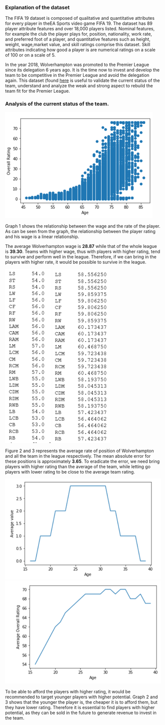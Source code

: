 ### Explanation of the dataset

The FIFA 19 dataset is composed of qualitative and quantitative attributes for every player in theEA Sports video game FIFA 19. The dataset has 89 player attribute features and over 18,000 players listed. Nominal features, for example the club the player plays for, position, nationality, work rate, and preferred foot of a player, and quantitative features such as height, weight, wage,market value, and skill ratings comprise this dataset. Skill attributes indicating how good a player is are numerical ratings on a scale of 100 or on a scale of 5.

In the year 2018, Wolverhampton was promoted to the Premier League since its delegation 6 years ago. It is the time now to invest and develop the team to be competitive in the Premier League and avoid the delegation again. This dataset (found [here](https://www.kaggle.com/karangadiya/fifa19) is useful to validate the current status of the team, understand and analyze the weak and strong aspect to rebuild the team fit for the Premier League.

### Analysis of the current status of the team.

![Graph 1: Wage vs Overall Rating](./Blog_Figures/Wage_vs_Overall_Rating.PNG)

Graph 1 shows the relationship between the wage and the rate of the player. As can be seen from the graph, the relationship between the player rating and his wage is a linear relationship. 

The average Wolverhampton wage is **28.87** while that of the whole league is **39.30**. Teams with higher wage, thus with players with higher rating, tend to survive and perform well in the league. Therefore, if we can bring in the players with higher rate, it would be possible to survive in the league.

![Figure 1: Average rate of position of Wolverhampton](./Blog_Figures/Wolves_position.PNG)
![Figure 2: Average rate of position of the whole league](./Blog_Figures/League_position.PNG)

Figure 2 and 3 represents the average rate of position of Wolverhampton and all the team in the league respectively. The mean absolute error for these positions is approximately **3.65**. To eradicate the error, we need bring players with higher rating than the average of the team, while letting go players with lower rating to be close to the average team rating.

![Graph 2: Age vs average wage](./Blog_Figures/Age_vs_Average_Value.PNG)
![Graph 3: Age vs average overall rating](./Blog_Figures/Average_rating_vs_age.PNG)

To be able to afford the players with higher rating, it would be recommended to target younger players with higher potential. Graph 2 and 3 shows that the younger the player is, the cheaper it is to afford them, but they have lower rating. Therefore it is essential to find players with higher potential, as they can be sold in the future to generate revenue to invest in the team.



